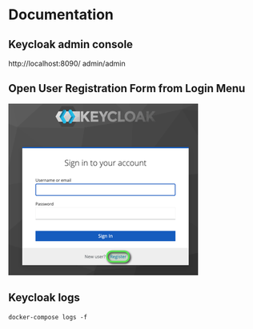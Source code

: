 # Documentation 

## Keycloak admin console
http://localhost:8090/ 
admin/admin

## Open User Registration Form from Login Menu
![alt text](image.png)

## Keycloak logs
```shell
docker-compose logs -f
```



